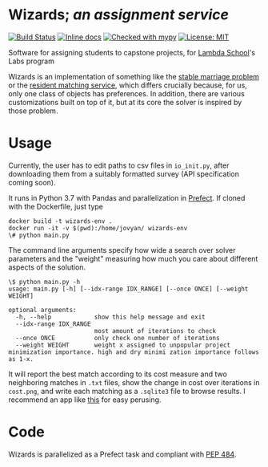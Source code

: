 # Wizards; _an assignment service_

[![Build Status](https://travis-ci.org/dwyl/esta.svg?branch=master)](https://travis-ci.org/quinn-dougherty/wizards)
[![Inline docs](http://inch-ci.org/github/quinn-dougherty/wizards.svg?branch=master)](http://inch-ci.org/github/quinn-dougherty/wizards)
[![Checked with mypy](http://www.mypy-lang.org/static/mypy_badge.svg)](http://mypy-lang.org/)
[![License:
 MIT](https://img.shields.io/badge/License-MIT-yellow.svg)](https://opensource.org/licenses/MIT)
 
Software for assigning students to capstone projects, for [Lambda School](https://lambdaschool.com/)'s Labs program

Wizards is an implementation of something like the [stable marriage problem](https://en.wikipedia.org/wiki/Stable_marriage_problem) or the
[resident matching service](https://www.carms.ca/), which differs crucially
because, for us, only one class of objects has preferences. In addition, there are
various customizations built on top of it, but at its core the solver is inspired by
those problem.  

# Usage

Currently, the user has to edit paths to csv files in `io_init.py`, after
downloading them from a suitably formatted survey (API specification coming
soon).  

It runs in Python 3.7 with Pandas and parallelization in [Prefect](https://docs.prefect.io/). If cloned with the Dockerfile,
just type

``` shell
docker build -t wizards-env .
docker run -it -v $(pwd):/home/jovyan/ wizards-env
\# python main.py
```

The command line arguments specify how wide a search over solver parameters and
the "weight" measuring how much you care about different aspects of the
solution. 

``` shell
\$ python main.py -h
usage: main.py [-h] [--idx-range IDX_RANGE] [--once ONCE] [--weight WEIGHT]

optional arguments:
  -h, --help            show this help message and exit
  --idx-range IDX_RANGE
                        most amount of iterations to check
  --once ONCE           only check one number of iterations
  --weight WEIGHT       weight x assigned to unpopular project minimization importance. high and dry minimi zation importance follows as 1-x.
```

It will report the best match according to its cost measure and two
neighboring matches in `.txt` files, show the change in cost over iterations in
`cost.png`, and write each matching as a `.sqlite3` file to browse results. I
recommend an app like [this](https://sqlitebrowser.org/) for easy perusing. 

# Code

Wizards is parallelized as a Prefect task and compliant with [PEP
484](https://www.python.org/dev/peps/pep-0484/). 
